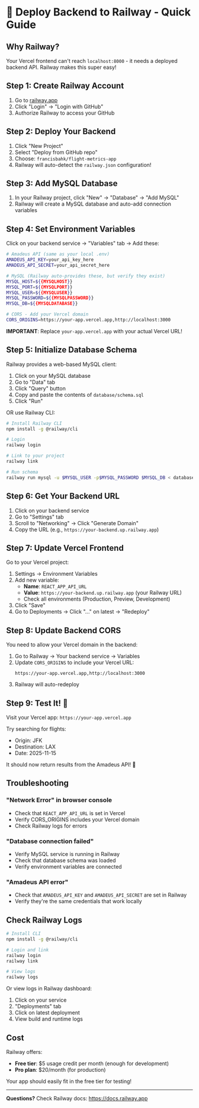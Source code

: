 # 🚂 Deploy Backend to Railway - Quick Guide

## Why Railway?

Your Vercel frontend can't reach `localhost:8000` - it needs a deployed backend API. Railway makes this super easy!

## Step 1: Create Railway Account

1. Go to [railway.app](https://railway.app)
2. Click "Login" → "Login with GitHub"
3. Authorize Railway to access your GitHub

## Step 2: Deploy Your Backend

1. Click "New Project"
2. Select "Deploy from GitHub repo"
3. Choose: `francisbahk/flight-metrics-app`
4. Railway will auto-detect the `railway.json` configuration!

## Step 3: Add MySQL Database

1. In your Railway project, click "New" → "Database" → "Add MySQL"
2. Railway will create a MySQL database and auto-add connection variables

## Step 4: Set Environment Variables

Click on your backend service → "Variables" tab → Add these:

```bash
# Amadeus API (same as your local .env)
AMADEUS_API_KEY=your_api_key_here
AMADEUS_API_SECRET=your_api_secret_here

# MySQL (Railway auto-provides these, but verify they exist)
MYSQL_HOST=${{MYSQLHOST}}
MYSQL_PORT=${{MYSQLPORT}}
MYSQL_USER=${{MYSQLUSER}}
MYSQL_PASSWORD=${{MYSQLPASSWORD}}
MYSQL_DB=${{MYSQLDATABASE}}

# CORS - Add your Vercel domain
CORS_ORIGINS=https://your-app.vercel.app,http://localhost:3000
```

**IMPORTANT**: Replace `your-app.vercel.app` with your actual Vercel URL!

## Step 5: Initialize Database Schema

Railway provides a web-based MySQL client:

1. Click on your MySQL database
2. Go to "Data" tab
3. Click "Query" button
4. Copy and paste the contents of `database/schema.sql`
5. Click "Run"

OR use Railway CLI:

```bash
# Install Railway CLI
npm install -g @railway/cli

# Login
railway login

# Link to your project
railway link

# Run schema
railway run mysql -u $MYSQL_USER -p$MYSQL_PASSWORD $MYSQL_DB < database/schema.sql
```

## Step 6: Get Your Backend URL

1. Click on your backend service
2. Go to "Settings" tab
3. Scroll to "Networking" → Click "Generate Domain"
4. Copy the URL (e.g., `https://your-backend.up.railway.app`)

## Step 7: Update Vercel Frontend

Go to your Vercel project:

1. Settings → Environment Variables
2. Add new variable:
   - **Name**: `REACT_APP_API_URL`
   - **Value**: `https://your-backend.up.railway.app` (your Railway URL)
   - Check all environments (Production, Preview, Development)
3. Click "Save"
4. Go to Deployments → Click "..." on latest → "Redeploy"

## Step 8: Update Backend CORS

You need to allow your Vercel domain in the backend:

1. Go to Railway → Your backend service → Variables
2. Update `CORS_ORIGINS` to include your Vercel URL:
   ```
   https://your-app.vercel.app,http://localhost:3000
   ```
3. Railway will auto-redeploy

## Step 9: Test It! 🎉

Visit your Vercel app: `https://your-app.vercel.app`

Try searching for flights:
- Origin: JFK
- Destination: LAX
- Date: 2025-11-15

It should now return results from the Amadeus API! 🚀

## Troubleshooting

### "Network Error" in browser console

- Check that `REACT_APP_API_URL` is set in Vercel
- Verify CORS_ORIGINS includes your Vercel domain
- Check Railway logs for errors

### "Database connection failed"

- Verify MySQL service is running in Railway
- Check that database schema was loaded
- Verify environment variables are connected

### "Amadeus API error"

- Check that `AMADEUS_API_KEY` and `AMADEUS_API_SECRET` are set in Railway
- Verify they're the same credentials that work locally

## Check Railway Logs

```bash
# Install CLI
npm install -g @railway/cli

# Login and link
railway login
railway link

# View logs
railway logs
```

Or view logs in Railway dashboard:
1. Click on your service
2. "Deployments" tab
3. Click on latest deployment
4. View build and runtime logs

## Cost

Railway offers:
- **Free tier**: $5 usage credit per month (enough for development)
- **Pro plan**: $20/month (for production)

Your app should easily fit in the free tier for testing!

---

**Questions?** Check Railway docs: https://docs.railway.app
